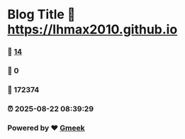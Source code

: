 # Blog Title :link: https://lhmax2010.github.io 
### :page_facing_up: [14](https://lhmax2010.github.io/tag.html) 
### :speech_balloon: 0 
### :hibiscus: 172374 
### :alarm_clock: 2025-08-22 08:39:29 
### Powered by :heart: [Gmeek](https://github.com/Meekdai/Gmeek)
